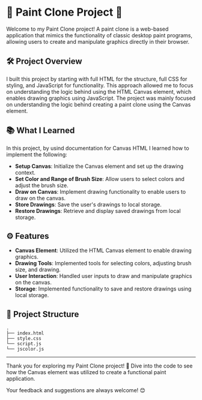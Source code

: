 # 🎨 Paint Clone Project 🎨

Welcome to my Paint Clone project! A paint clone is a web-based application that mimics the functionality of classic desktop paint programs, allowing users to create and manipulate graphics directly in their browser.

## 🛠️ Project Overview

I built this project by starting with full HTML for the structure, full CSS for styling, and JavaScript for functionality.
This approach allowed me to focus on understanding the logic behind using the HTML Canvas element, which enables drawing graphics using JavaScript.
The project was mainly focused on understanding the logic behind creating a paint clone using the Canvas element.

## 📚 What I Learned

In this project, by usind documentation for Canvas HTML I learned how to implement the following:

- **Setup Canvas**: Initialize the Canvas element and set up the drawing context.
- **Set Color and Range of Brush Size**: Allow users to select colors and adjust the brush size.
- **Draw on Canvas**: Implement drawing functionality to enable users to draw on the canvas.
- **Store Drawings**: Save the user's drawings to local storage.
- **Restore Drawings**: Retrieve and display saved drawings from local storage.

## ⚙️ Features

- **Canvas Element**: Utilized the HTML Canvas element to enable drawing graphics.
- **Drawing Tools**: Implemented tools for selecting colors, adjusting brush size, and drawing.
- **User Interaction**: Handled user inputs to draw and manipulate graphics on the canvas.
- **Storage**: Implemented functionality to save and restore drawings using local storage.

## 📂 Project Structure

```
.
├── index.html
├── style.css
└── script.js
└── jscolor.js
```

---

Thank you for exploring my Paint Clone project! 🚀 Dive into the code to see how the Canvas element was utilized to create a functional paint application.

Your feedback and suggestions are always welcome! 😊

